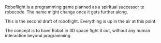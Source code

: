 Roboflight is a programming game planned as a spiritual successor to robocode. The name might change once it gets further along.

This is the second draft of roboflight. Everything is up in the air at this point.

The concept is to have Robot in 3D space fight it out, without any human interaction beyond programming.